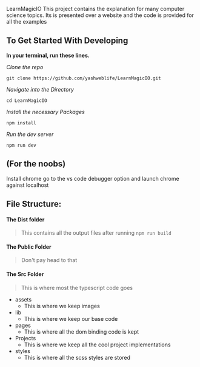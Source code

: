 LearnMagicIO
This project contains the explanation for many computer science topics. Its is presented over a website and the code is provided for all the examples

## To Get Started With Developing

**In your terminal, run these lines.**

*Clone the repo*

`git clone https://github.com/yashweblife/LearnMagicIO.git`

*Navigate into the Directory*

`cd LearnMagicIO`

*Install the necessary Packages*

`npm install`

*Run the dev server*

`npm run dev`

## (For the noobs)
Install chrome
go to the vs code debugger option and launch chrome against localhost

## File Structure:

#### The Dist folder
> This contains all the output files after running `npm run build`

#### The Public Folder
> Don't pay head to that

#### The Src Folder
> This is where most the typescript code goes
- assets
    - This is where we keep images
- lib
    - This is where we keep our base code
- pages
    - This is where all the dom binding code is kept
- Projects
    - This is where we keep all the cool project implementations
- styles
    - This is where all the scss styles are stored

